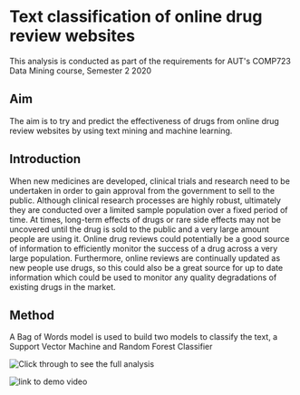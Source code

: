 # Text classification of online drug review websites
This analysis is conducted as part of the requirements for AUT's COMP723 Data Mining course, Semester 2 2020
## Aim

The aim is to try and predict the effectiveness of drugs from online drug review websites by using text mining and machine learning.

## Introduction

When new medicines are developed, clinical trials and research need to be undertaken in order to gain approval from the government to sell to the public. Although clinical research processes are highly robust, ultimately they are conducted over a limited sample population over a fixed period of time. At times, long-term effects of drugs or rare side effects may not be uncovered until the drug is sold to the public and a very large amount people are using it. Online drug reviews could potentially be a good source of information to efficiently monitor the success of a drug across a very large population. Furthermore, online reviews are continually updated as new people use drugs, so this could also be a great source for up to date information which could be used to monitor any quality degradations of existing drugs in the market.

## Method

A Bag of Words model is used to build two models to classify the text, a Support Vector Machine and Random Forest Classifier

![Click through to see the full analysis](./DrugReviewRandomForestClassification.ipynb)


![link to demo video](./TextClassificationDemo.gif)
